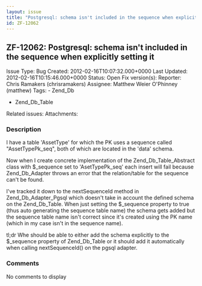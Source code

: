 ```yaml
---
layout: issue
title: "Postgresql: schema isn't included in the sequence when explicitly setting it"
id: ZF-12062
---
```


ZF-12062: Postgresql: schema isn't included in the sequence when explicitly setting it
--------------------------------------------------------------------------------------

 Issue Type: Bug Created: 2012-02-16T10:07:32.000+0000 Last Updated: 2012-02-16T10:15:46.000+0000 Status: Open Fix version(s): 
 Reporter:  Chris Ramakers (chrisramakers)  Assignee:  Matthew Weier O'Phinney (matthew)  Tags: - Zend\_Db
- Zend\_Db\_Table
 
 Related issues: 
 Attachments: 
### Description

I have a table 'AssetType' for which the PK uses a sequence called "AssetTypePk\_seq", both of which are located in the 'data' schema.

Now when I create concrete implementation of the Zend\_Db\_Table\_Abstract class with $\_sequence set to 'AsetTypePk\_seq' each insert will fail because Zend\_Db\_Adapter throws an error that the relation/table for the sequence can't be found.

I've tracked it down to the nextSequenceId method in Zend\_Db\_Adapter\_Pgsql which doesn't take in account the defined schema on the Zend\_Db\_Table. When just setting the $\_sequence property to true (thus auto generating the sequence table name) the schema gets added but the sequence table name isn't correct since it's created using the PK name (which in my case isn't in the sequence name).

tl;dr Whe should be able to either add the schema explicitly to the $\_sequence property of Zend\_Db\_Table or it should add it automatically when calling nextSequenceId() on the pgsql adapter.

 

 

### Comments

No comments to display